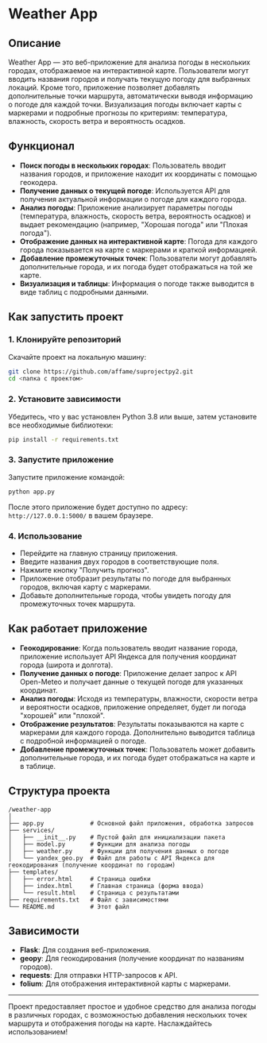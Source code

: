 # Weather App

## Описание

Weather App — это веб-приложение для анализа погоды в нескольких городах, отображаемое на интерактивной карте. Пользователи могут вводить названия городов и получать текущую погоду для выбранных локаций. Кроме того, приложение позволяет добавлять дополнительные точки маршрута, автоматически выводя информацию о погоде для каждой точки. Визуализация погоды включает карты с маркерами и подробные прогнозы по критериям: температура, влажность, скорость ветра и вероятность осадков.

## Функционал

- **Поиск погоды в нескольких городах**: Пользователь вводит названия городов, и приложение находит их координаты с помощью геокодера.
- **Получение данных о текущей погоде**: Используется API для получения актуальной информации о погоде для каждого города.
- **Анализ погоды**: Приложение анализирует параметры погоды (температура, влажность, скорость ветра, вероятность осадков) и выдает рекомендацию (например, "Хорошая погода" или "Плохая погода").
- **Отображение данных на интерактивной карте**: Погода для каждого города показывается на карте с маркерами и краткой информацией.
- **Добавление промежуточных точек**: Пользователи могут добавлять дополнительные города, и их погода будет отображаться на той же карте.
- **Визуализация и таблицы**: Информация о погоде также выводится в виде таблиц с подробными данными.

## Как запустить проект

### 1. Клонируйте репозиторий

Скачайте проект на локальную машину:

```bash
git clone https://github.com/affame/suprojectpy2.git
cd <папка с проектом>
```

### 2. Установите зависимости

Убедитесь, что у вас установлен Python 3.8 или выше, затем установите все необходимые библиотеки:

```bash
pip install -r requirements.txt
```

### 3. Запустите приложение

Запустите приложение командой:

```bash
python app.py
```

После этого приложение будет доступно по адресу: `http://127.0.0.1:5000/` в вашем браузере.

### 4. Использование

- Перейдите на главную страницу приложения.
- Введите названия двух городов в соответствующие поля.
- Нажмите кнопку "Получить прогноз".
- Приложение отобразит результаты по погоде для выбранных городов, включая карту с маркерами.
- Добавьте дополнительные города, чтобы увидеть погоду для промежуточных точек маршрута.

## Как работает приложение

- **Геокодирование**: Когда пользователь вводит название города, приложение использует API Яндекса для получения координат города (широта и долгота).
- **Получение данных о погоде**: Приложение делает запрос к API Open-Meteo и получает данные о текущей погоде для указанных координат.
- **Анализ погоды**: Исходя из температуры, влажности, скорости ветра и вероятности осадков, приложение определяет, будет ли погода "хорошей" или "плохой".
- **Отображение результатов**: Результаты показываются на карте с маркерами для каждого города. Дополнительно выводится таблица с подробной информацией о погоде.
- **Добавление промежуточных точек**: Пользователь может добавить дополнительные города, и их погода будет отображаться на карте и в таблице.

## Структура проекта

```
/weather-app
│
├── app.py             # Основной файл приложения, обработка запросов
├── services/
│   ├── __init__.py    # Пустой файл для инициализации пакета
│   ├── model.py       # Функции для анализа погоды
│   ├── weather.py     # Функции для получения данных о погоде
│   └── yandex_geo.py  # Файл для работы с API Яндекса для геокодирования (получение координат по городам)
├── templates/
│   ├── error.html     # Страница ошибки
│   ├── index.html     # Главная страница (форма ввода)
│   └── result.html    # Страница с результатами
├── requirements.txt   # Файл с зависимостями
└── README.md          # Этот файл
```

## Зависимости

- **Flask**: Для создания веб-приложения.
- **geopy**: Для геокодирования (получение координат по названиям городов).
- **requests**: Для отправки HTTP-запросов к API.
- **folium**: Для отображения интерактивной карты с маркерами.

---

Проект предоставляет простое и удобное средство для анализа погоды в различных городах, с возможностью добавления нескольких точек маршрута и отображения погоды на карте. Наслаждайтесь использованием!
```
